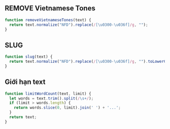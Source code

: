 ## REMOVE Vietnamese Tones
```js
function removeVietnameseTones(text) {
  return text.normalize("NFD").replace(/[\u0300-\u036f]/g, "");
}
```

## SLUG
```js
function slug(text) {
  return text.normalize("NFD").replace(/[\u0300-\u036f]/g, "").toLowerCase().replace(/[^\w\s]/gi, "").replace(/\s+/, '-');
}
```

## Giới hạn text
```js
function limitWordCount(text, limit) {
  let words = text.trim().split(/\s+/);
  if (limit > words.length) {
    return words.slice(0, limit).join(' ') + '...';
  }
  return text;
}
```
